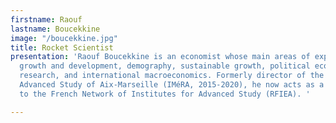 ```yaml
---
firstname: Raouf
lastname: Boucekkine
image: "/boucekkine.jpg"
title: Rocket Scientist
presentation: 'Raouf Boucekkine is an economist whose main areas of expertise are
  growth and development, demography, sustainable growth, political economy, operation
  research, and international macroeconomics. Formerly director of the Institute for
  Advanced Study of Aix-Marseille (IMéRA, 2015-2020), he now acts as a special counsellor
  to the French Network of Institutes for Advanced Study (RFIEA). '

---
```

